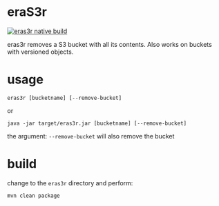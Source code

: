 eraS3r
==

[![eras3r native build](https://github.com/AdamBien/eras3r/actions/workflows/main.yml/badge.svg)](https://github.com/AdamBien/eras3r/actions/workflows/main.yml)

eras3r removes a S3 bucket with all its contents. Also works on buckets with versioned objects.

# usage

`eras3r [bucketname] [--remove-bucket]`

or

`java -jar target/eras3r.jar [bucketname] [--remove-bucket]`

the argument: `--remove-bucket` will also remove the bucket

# build

change to the `eras3r` directory and perform:

`mvn clean package`